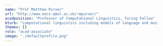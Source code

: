 ```yaml
---
name: "Prof Matthew Purver"
url: "http://www.eecs.qmul.ac.uk/~mpurver/"
acadposition: "Professor of Computational Linguistics, Turing Fellow"
blurb: "computational linguistics including models of language and music"
themes: []
role: "acad-associate"
image: "./defaultprofile.png"
---
```


